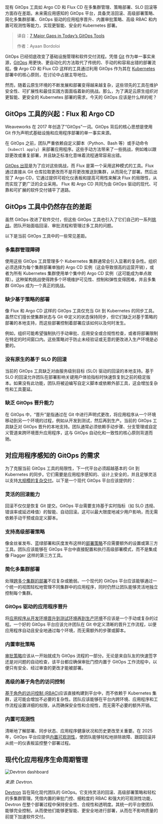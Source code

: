 <!--
title: 当今GitOps工具的7个主要差距
cover: https://cdn.thenewstack.io/media/2025/05/120318c3-gaps-gitops-tools.jpg
summary: 现有 GitOps 工具如 Argo CD 和 Flux CD 在多集群管理、策略部署、SLO 回滚等方面存在差距。未来需应用感知的 GitOps 平台，具备灵活回滚、高级部署策略、简化多集群部署、GitOps 驱动的应用程序晋升、内置审批策略、高级 RBAC 和内置可观测性等能力，实现更智能、安全的 Kubernetes 部署。
-->

现有 GitOps 工具如 Argo CD 和 Flux CD 在多集群管理、策略部署、SLO 回滚等方面存在差距。未来需应用感知的 GitOps 平台，具备灵活回滚、高级部署策略、简化多集群部署、GitOps 驱动的应用程序晋升、内置审批策略、高级 RBAC 和内置可观测性等能力，实现更智能、安全的 Kubernetes 部署。

> 译自：[7 Major Gaps in Today’s GitOps Tools](https://thenewstack.io/7-major-gaps-in-todays-gitops-tools/)
> 
> 作者：Ayaan Bordoloi

GitOps 已经彻底改变了基础设施管理和软件交付流程。凭借 [Git](https://roadmap.sh/git-github) 作为单一事实来源，[GitOps](https://thenewstack.io/4-core-principles-of-gitops/) 用更快、更自动化的方法取代了传统的、手动的和容易出错的部署流程。像 Argo CD 和 Flux CD 这样的工具通过利用 GitOps 作为其在 [Kubernetes](https://thenewstack.io/kubernetes/) 部署中的核心原则，在讨论中占据主导地位。

然而，随着云原生环境的不断发展和部署变得越来越复杂，这些领先的工具在维护安全性、可扩展性和最佳实践方面面临着新的挑战。那么，为了满足云原生组织对更智能、更安全的 Kubernetes 部署的需求，今天的 GitOps 应该是什么样的呢？

## GitOps 工具的兴起：Flux 和 Argo CD

Weaveworks 在 2017 年创造了“GitOps”一词。GitOps 背后的核心思想是使用 Git 作为声明式基础设施和应用程序部署的单一事实来源。

在 GitOps 之前，团队严重依赖自定义脚本（Python、Bash 等）或手动命令（`kubectl apply`）来部署应用程序。这些手动方法带来了一些挑战，例如难以跟踪更改或重复部署，并且缺乏标准化意味着流程通常容易出错。

[GitOps 出现](https://thenewstack.io/extending-cicd-and-gitops-for-better-k8s-app-deployments)是为了应对这些挑战，而 Flux 是第一个采用这种模式的工具。Flux 通过直接从 Git 仓库拉取更改而不是将更改推送到集群，从而简化了部署。然后出现了 Argo CD，它通过提供可视化仪表板和提高可用性来解决 Flux 的局限性，从而实现了更广泛的企业采用。
Flux 和 Argo CD 共同为由 GitOps 驱动的现代、可靠和可扩展的软件交付铺平了道路。

## GitOps 工具中仍然存在的差距

虽然 GitOps 改进了软件交付，但这些 GitOps 工具也引入了它们自己的一系列[挑战](https://thenewstack.io/extending-cicd-and-gitops-for-better-k8s-app-deployments/)。团队开始面临回滚、审批流程和管理过多工具的问题。

以下是当前 GitOps 工具中的一些常见差距。

### 多集群管理障碍

使用这些 GitOps 工具管理多个 Kubernetes 集群通常会引入显著的复杂性。组织必须选择为每个集群部署单独的 Argo CD 实例（这会导致很高的运营开销），或者为所有 Kubernetes 集群使用单个集中的 Argo CD 实例（这可能成为单点故障）。这种架构挑战使得跨多个环境维护可见性、控制和弹性变得困难，并且多集群 GitOps 成为一个真正的挑战。

### 缺少基于策略的部署

像 Flux 和 Argo CD 这样的 GitOps 工具仅充当 Git 到 Kubernetes 的同步工具。虽然它们擅长使集群状态与 Git 中定义的状态保持同步，但它们缺乏对基于策略的部署的本地支持，而这些部署控制着部署应该如何以及何时发生。

例如，组织可能希望强制执行手动审批、应用安全或合规性检查，或者将部署限制在特定的时间窗口内。这些策略对于防止未经验证或无意的更改进入生产环境是必要的。

### 没有原生的基于 SLO 的回滚

当前的 GitOps 工具缺乏对由服务级别目标 (SLO) 驱动的回滚的本地支持。基于 SLO 的回滚允许团队在部署影响关键用户体验指标时快速恢复到之前的稳定版本。如果没有此功能，团队将被迫编写自定义脚本或依赖外部工具，这会增加复杂性和工具蔓延。

### 缺乏 GitOps 晋升能力

在 GitOps 中，“晋升”是指通过在 Git 中进行声明式更改，将应用程序从一个环境移动到另一个环境的过程，例如从开发到测试，然后再到生产。当前的 GitOps 工具缺乏对 GitOps 晋升的本地支持。团队通常必须依赖手动步骤、分支管理或自定义管道来跨环境晋升应用程序，这与 GitOps 自动化和一致性的核心原则背道而驰。

## 对应用程序感知的 GitOps 的需求

为了克服当前 GitOps 工具的局限性，下一代平台必须超越基本的 Git 到 Kubernetes 的同步。它们需要是应用程序感知的、设计上安全的，并且足够灵活以支持[大规模的复杂交付](https://thenewstack.io/the-ultimate-guide-to-software-distribution)。以下是一个现代 GitOps 平台应该提供的：

### 灵活的回滚能力
回滚不仅仅是恢复 Git 提交。GitOps 平台需要支持基于实时指标（如 SLO 违规、错误率或延迟峰值）的智能、自动回滚。这可以最大限度地减少用户影响，而无需依赖手动干预或自定义脚本。

### 支持高级部署策略

像金丝雀发布、蓝绿部署和灰度发布这样的[部署策略](https://devtron.ai/blog/kubernetes-deployment-guide/)不应需要额外的设置或第三方工具。团队应该能够在 GitOps 平台中直接配置和执行高级部署模式，而不是集成像 Flagger 这样的第三方工具。

### 简化多集群部署

处理[跨多个集群的部署](https://devtron.ai/blog/managing-kubernetes-resources-across-multiple-clusters/)不应复杂或脆弱。一个现代的 GitOps 平台应该能够通过一个统一的视图轻松地管理不同集群中的应用程序，同时仍然让团队能够灵活地独立控制每个集群。

### GitOps 驱动的应用程序晋升

将[应用程序从开发环境晋升到测试环境再到生产环境](https://devtron.ai/blog/application-promotion-in-devtron/)不应该是一个手动或复杂的过程。一个好的 GitOps 平台应该允许团队在 Git 中定义清晰的晋升工作流程，以便应用程序自动且安全地通过每个环境，而无需额外的步骤或脚本。

### 内置审批策略

[审批策略](https://devtron.ai/blog/approval-based-deployments-on-kubernetes/)应该从一开始就成为 GitOps 流程的一部分。无论是来自队友的快速签字还是对问题的自动检查，该平台都应确保审批门控内置于 GitOps 工作流程中，以便只有安全、经过审查的更改才能被部署。

### 高级的基于角色的访问控制

[基于角色的访问控制 (RBAC)](https://devtron.ai/blog/sso-and-rbac-a-secure-access-strategy-for-your-kubernetes/)应该直接构建到平台中，而不依赖于 Kubernetes 集群，这可能会增加不必要的复杂性。团队应该能够在平台内跨环境、应用程序和工作流程设置详细的权限，从而确保安全性和合规性，而无需不必要的额外开销。

### 内置可观测性

清晰地了解部署、同步状态、应用程序健康状况和历史更改至关重要。在 2025 年，GitOps 平台应提供[内置可观测性](https://devtron.ai/blog/kubernetes-observability/)，使团队能够轻松地排除故障、跟踪回滚并从统一的仪表板监控整个部署过程。

## 现代化应用程序生命周期管理

![Devtron dashboard](https://cdn.thenewstack.io/media/2025/05/ed4367e5-devtron-dashboard.png)

*来源: Devtron.*

[Devtron](https://devtron.ai/product/deployment-with-gitops) 旨在简化现代团队的 GitOps。它支持灵活的回滚、高级部署策略和轻松的多集群管理。凭借内置的审批门控、细粒度的 RBAC 和强大的可观测性功能，Devtron 在整个部署过程中保持安全性、合规性和透明度。其统一的平台使团队能够完全控制，从而使他们能够更智能、更安全地进行部署，从而在不影响质量的前提下加速软件交付。